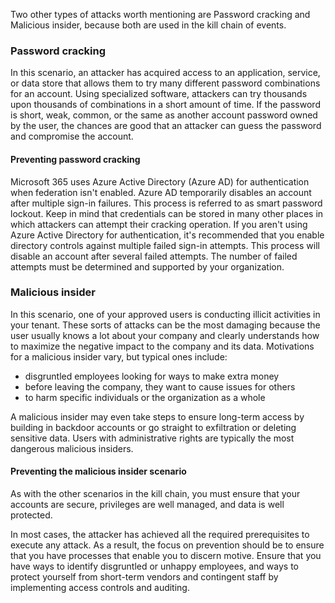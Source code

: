 Two other types of attacks worth mentioning are Password cracking and Malicious insider, because both are used in the kill chain of events.

### Password cracking

In this scenario, an attacker has acquired access to an application, service, or data store that allows them to try many different password combinations for an account. Using specialized software, attackers can try thousands upon thousands of combinations in a short amount of time. If the password is short, weak, common, or the same as another account password owned by the user, the chances are good that an attacker can guess the password and compromise the account.

#### Preventing password cracking

Microsoft 365 uses Azure Active Directory (Azure AD) for authentication when federation isn't enabled. Azure AD temporarily disables an account after multiple sign-in failures. This process is referred to as smart password lockout. Keep in mind that credentials can be stored in many other places in which attackers can attempt their cracking operation. If you aren't using Azure Active Directory for authentication, it's recommended that you enable directory controls against multiple failed sign-in attempts. This process will disable an account after several failed attempts. The number of failed attempts must be determined and supported by your organization.

### Malicious insider

In this scenario, one of your approved users is conducting illicit activities in your tenant. These sorts of attacks can be the most damaging because the user usually knows a lot about your company and clearly understands how to maximize the negative impact to the company and its data. Motivations for a malicious insider vary, but typical ones include:

 *  disgruntled employees looking for ways to make extra money
 *  before leaving the company, they want to cause issues for others
 *  to harm specific individuals or the organization as a whole

A malicious insider may even take steps to ensure long-term access by building in backdoor accounts or go straight to exfiltration or deleting sensitive data. Users with administrative rights are typically the most dangerous malicious insiders.

#### Preventing the malicious insider scenario

As with the other scenarios in the kill chain, you must ensure that your accounts are secure, privileges are well managed, and data is well protected.

In most cases, the attacker has achieved all the required prerequisites to execute any attack. As a result, the focus on prevention should be to ensure that you have processes that enable you to discern motive. Ensure that you have ways to identify disgruntled or unhappy employees, and ways to protect yourself from short-term vendors and contingent staff by implementing access controls and auditing.
